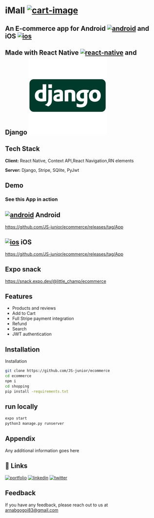 # iMall [![cart-image](https://encrypted-tbn0.gstatic.com/images?q=tbn:ANd9GcSovkPUMpAaY7OpCykP09f0m3DlaM6a6oTwM7qExiGUrquX8yexdEH2wcnz&s=10)](https://amazon.com/)

## An E-commerce app for Android [![android](https://assets.stickpng.com/images/580b57fbd9996e24bc43bdf2.png)](https://www.android.com/) and iOS [![ios](https://encrypted-tbn0.gstatic.com/images?q=tbn:ANd9GcTETpab70hva_9zon_lvGBuJqJnaiGe7-kt69IHfDI2q_X5jqbtqTTJLCA&s=10)](https://www.apple.com/)

## Made with React Native [![react-native](https://camo.githubusercontent.com/5c92eeb467fd5d2b1ef1c560e3c3c2f758a8d4e03a8136bda7b41a2d3d4a1b59/68747470733a2f2f72656163746e61746976652e6465762f696d672f6865616465725f6c6f676f2e737667)](https://reactnative.dev/) and Django [![django](https://raw.githubusercontent.com/devicons/devicon/master/icons/django/django-original.svg)](https://www.djangoproject.com/)

## Tech Stack

**Client:** React Native, Context API,React Navigation,RN elements

**Server:** Django, Stripe, SQlite, PyJwt


## Demo
### See this App in action
## [![android](https://assets.stickpng.com/images/580b57fbd9996e24bc43bdf2.png)](https://www.android.com/)  Android
https://github.com/JS-junior/ecommerce/releases/tag/App
## [![ios](https://encrypted-tbn0.gstatic.com/images?q=tbn:ANd9GcTETpab70hva_9zon_lvGBuJqJnaiGe7-kt69IHfDI2q_X5jqbtqTTJLCA&s=10)](https://www.apple.com/) iOS
https://github.com/JS-junior/ecommerce/releases/tag/App

## Expo snack
https://snack.expo.dev/@little_champ/ecommerce





## Features

- Products and reviews
- Add to Cart
- Full Stripe payment integration
- Refund
- Search
- JWT authentication

## Installation

Installation

```bash
git clone https://github.com/JS-junior/ecommerce
cd ecommerce
npm i
cd shopping
pip install -requirements.txt
```

## run locally

```bash
expo start
python3 manage.py runserver
```


## Appendix

Any additional information goes here



## 🔗 Links
[![portfolio](https://img.shields.io/badge/my_portfolio-000?style=for-the-badge&logo=ko-fi&logoColor=white)](https://katherinempeterson.com/)
[![linkedin](https://img.shields.io/badge/linkedin-0A66C2?style=for-the-badge&logo=linkedin&logoColor=white)](https://www.linkedin.com/)
[![twitter](https://img.shields.io/badge/twitter-1DA1F2?style=for-the-badge&logo=twitter&logoColor=white)](https://twitter.com/)




## Feedback

If you have any feedback, please reach out to us at arnabgogoi83@gmail.com